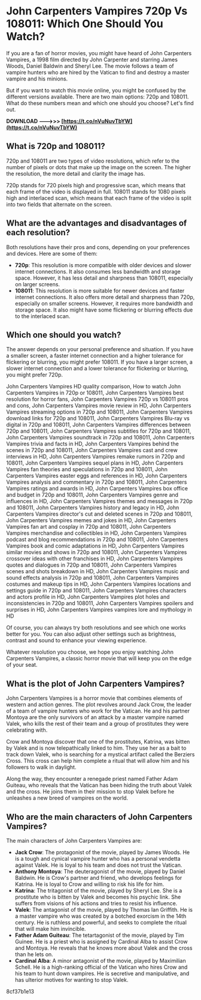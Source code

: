 
 
# John Carpenters Vampires 720p Vs 108011: Which One Should You Watch?
 
If you are a fan of horror movies, you might have heard of John Carpenters Vampires, a 1998 film directed by John Carpenter and starring James Woods, Daniel Baldwin and Sheryl Lee. The movie follows a team of vampire hunters who are hired by the Vatican to find and destroy a master vampire and his minions.
 
But if you want to watch this movie online, you might be confused by the different versions available. There are two main options: 720p and 108011. What do these numbers mean and which one should you choose? Let's find out.
 
**DOWNLOAD ———>>> [https://t.co/nVuNuvTbYW](https://t.co/nVuNuvTbYW)**


 
## What is 720p and 108011?
 
720p and 108011 are two types of video resolutions, which refer to the number of pixels or dots that make up the image on the screen. The higher the resolution, the more detail and clarity the image has.
 
720p stands for 720 pixels high and progressive scan, which means that each frame of the video is displayed in full. 108011 stands for 1080 pixels high and interlaced scan, which means that each frame of the video is split into two fields that alternate on the screen.
 
## What are the advantages and disadvantages of each resolution?
 
Both resolutions have their pros and cons, depending on your preferences and devices. Here are some of them:
 
- **720p**: This resolution is more compatible with older devices and slower internet connections. It also consumes less bandwidth and storage space. However, it has less detail and sharpness than 108011, especially on larger screens.
- **108011**: This resolution is more suitable for newer devices and faster internet connections. It also offers more detail and sharpness than 720p, especially on smaller screens. However, it requires more bandwidth and storage space. It also might have some flickering or blurring effects due to the interlaced scan.

## Which one should you watch?
 
The answer depends on your personal preference and situation. If you have a smaller screen, a faster internet connection and a higher tolerance for flickering or blurring, you might prefer 108011. If you have a larger screen, a slower internet connection and a lower tolerance for flickering or blurring, you might prefer 720p.
 
John Carpenters Vampires HD quality comparison,  How to watch John Carpenters Vampires in 720p or 108011,  John Carpenters Vampires best resolution for horror fans,  John Carpenters Vampires 720p vs 108011 pros and cons,  John Carpenters Vampires movie review in HD,  John Carpenters Vampires streaming options in 720p and 108011,  John Carpenters Vampires download links for 720p and 108011,  John Carpenters Vampires Blu-ray vs digital in 720p and 108011,  John Carpenters Vampires differences between 720p and 108011,  John Carpenters Vampires subtitles for 720p and 108011,  John Carpenters Vampires soundtrack in 720p and 108011,  John Carpenters Vampires trivia and facts in HD,  John Carpenters Vampires behind the scenes in 720p and 108011,  John Carpenters Vampires cast and crew interviews in HD,  John Carpenters Vampires remake rumors in 720p and 108011,  John Carpenters Vampires sequel plans in HD,  John Carpenters Vampires fan theories and speculations in 720p and 108011,  John Carpenters Vampires easter eggs and references in HD,  John Carpenters Vampires analysis and commentary in 720p and 108011,  John Carpenters Vampires ratings and awards in HD,  John Carpenters Vampires box office and budget in 720p and 108011,  John Carpenters Vampires genre and influences in HD,  John Carpenters Vampires themes and messages in 720p and 108011,  John Carpenters Vampires history and legacy in HD,  John Carpenters Vampires director's cut and deleted scenes in 720p and 108011,  John Carpenters Vampires memes and jokes in HD,  John Carpenters Vampires fan art and cosplay in 720p and 108011,  John Carpenters Vampires merchandise and collectibles in HD,  John Carpenters Vampires podcast and blog recommendations in 720p and 108011,  John Carpenters Vampires book and comic adaptations in HD,  John Carpenters Vampires similar movies and shows in 720p and 108011,  John Carpenters Vampires crossover ideas with other franchises in HD,  John Carpenters Vampires quotes and dialogues in 720p and 108011,  John Carpenters Vampires scenes and shots breakdown in HD,  John Carpenters Vampires music and sound effects analysis in 720p and 108011,  John Carpenters Vampires costumes and makeup tips in HD,  John Carpenters Vampires locations and settings guide in 720p and 108011,  John Carpenters Vampires characters and actors profile in HD,  John Carpenters Vampires plot holes and inconsistencies in 720p and 108011,  John Carpenters Vampires spoilers and surprises in HD,  John Carpenters Vampires vampires lore and mythology in HD
 
Of course, you can always try both resolutions and see which one works better for you. You can also adjust other settings such as brightness, contrast and sound to enhance your viewing experience.
 
Whatever resolution you choose, we hope you enjoy watching John Carpenters Vampires, a classic horror movie that will keep you on the edge of your seat.
  
## What is the plot of John Carpenters Vampires?
 
John Carpenters Vampires is a horror movie that combines elements of western and action genres. The plot revolves around Jack Crow, the leader of a team of vampire hunters who work for the Vatican. He and his partner Montoya are the only survivors of an attack by a master vampire named Valek, who kills the rest of their team and a group of prostitutes they were celebrating with.
 
Crow and Montoya discover that one of the prostitutes, Katrina, was bitten by Valek and is now telepathically linked to him. They use her as a bait to track down Valek, who is searching for a mystical artifact called the Berziers Cross. This cross can help him complete a ritual that will allow him and his followers to walk in daylight.
 
Along the way, they encounter a renegade priest named Father Adam Guiteau, who reveals that the Vatican has been hiding the truth about Valek and the cross. He joins them in their mission to stop Valek before he unleashes a new breed of vampires on the world.
 
## Who are the main characters of John Carpenters Vampires?
 
The main characters of John Carpenters Vampires are:

- **Jack Crow**: The protagonist of the movie, played by James Woods. He is a tough and cynical vampire hunter who has a personal vendetta against Valek. He is loyal to his team and does not trust the Vatican.
- **Anthony Montoya**: The deuteragonist of the movie, played by Daniel Baldwin. He is Crow's partner and friend, who develops feelings for Katrina. He is loyal to Crow and willing to risk his life for him.
- **Katrina**: The tritagonist of the movie, played by Sheryl Lee. She is a prostitute who is bitten by Valek and becomes his psychic link. She suffers from visions of his actions and tries to resist his influence.
- **Valek**: The antagonist of the movie, played by Thomas Ian Griffith. He is a master vampire who was created by a botched exorcism in the 14th century. He is ruthless and powerful, and seeks to complete the ritual that will make him invincible.
- **Father Adam Guiteau**: The tetartagonist of the movie, played by Tim Guinee. He is a priest who is assigned by Cardinal Alba to assist Crow and Montoya. He reveals that he knows more about Valek and the cross than he lets on.
- **Cardinal Alba**: A minor antagonist of the movie, played by Maximilian Schell. He is a high-ranking official of the Vatican who hires Crow and his team to hunt down vampires. He is secretive and manipulative, and has ulterior motives for wanting to stop Valek.

 8cf37b1e13
 
